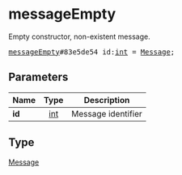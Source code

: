 # messageEmpty

Empty constructor, non-existent message.

<pre>
<a href="../constructor/messageEmpty.md">messageEmpty</a>#83e5de54 id:<a href="../type/int.md">int</a> = <a href="../type/Message.md">Message</a>;
</pre>
## Parameters

| Name | Type | Description |
|------|:----:|-------------|
| **id** | <a href="../type/int.md">int</a> | Message identifier |

## Type

<a href="../type/Message.md">Message</a>
